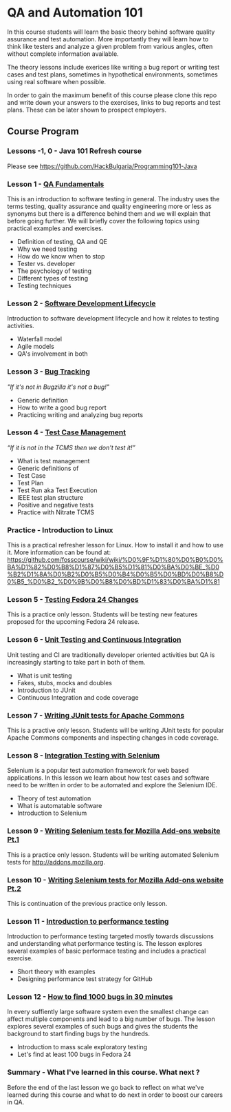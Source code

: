 # QA and Automation 101

In this course students will learn the basic theory behind software quality
assurance and test automation. More importantly they will learn how to think
like testers and analyze a given problem from various angles, often without
complete information available.

The theory lessons include exerices like writing a bug report or writing
test cases and test plans, sometimes in hypothetical environments, sometimes
using real software when possible.

In order to gain the maximum benefit of this course please clone this repo
and write down your answers to the exercises, links to bug reports and test
plans. These can be later shown to prospect employers.

## Course Program

### Lessons -1, 0 - Java 101 Refresh course

Please see https://github.com/HackBulgaria/Programming101-Java

### Lesson 1 - [QA Fundamentals](/lesson01/)

This is an introduction to software testing in general. The industry uses the
terms testing, quality assurance and quality engineering more or less as
synonyms but there is a difference behind them and we will explain that
before going further. We will briefly cover the following topics using
practical examples and exercises.

* Definition of testing, QA and QE
* Why we need testing
* How do we know when to stop
* Tester vs. developer
* The psychology of testing
* Different types of testing
* Testing techniques


### Lesson 2 - [Software Development Lifecycle](/lesson02/)

Introduction to software development lifecycle and how it relates to testing
activities.

* Waterfall model
* Agile models
* QA's involvement in both


### Lesson 3 - [Bug Tracking](/lesson02/)

*"If it's not in Bugzilla it's not a bug!"*

* Generic definition
* How to write a good bug report
* Practicing writing and analyzing bug reports



### Lesson 4 - [Test Case Management](/lesson03/)

*“If it is not in the TCMS then we don't test it!”*

* What is test management
* Generic definitions of
 * Test Case
 * Test Plan
 * Test Run aka Test Execution
* IEEE test plan structure
* Positive and negative tests
* Practice with Nitrate TCMS

### Practice - Introduction to Linux


This is a practical refresher lesson for Linux. How to install it
and how to use it. More information can be found at:
https://github.com/fosscourse/wiki/wiki/%D0%9F%D1%80%D0%B0%D0%BA%D1%82%D0%B8%D1%87%D0%B5%D1%81%D0%BA%D0%BE_%D0%B2%D1%8A%D0%B2%D0%B5%D0%B4%D0%B5%D0%BD%D0%B8%D0%B5_%D0%B2_%D0%9B%D0%B8%D0%BD%D1%83%D0%BA%D1%81



### Lesson 5 - [Testing Fedora 24 Changes](/lesson04/)

This is a practice only lesson. Students will be testing
new features proposed for the upcoming Fedora 24 release.


### Lesson 6 - [Unit Testing and Continuous Integration](/lesson05/)

Unit testing and CI are traditionally developer oriented activities
but QA is increasingly starting to take part in both of them.

* What is unit testing
* Fakes, stubs, mocks and doubles
* Introduction to JUnit
* Continuous Integration and code coverage


### Lesson 7 - [Writing JUnit tests for Apache Commons](/lesson06/)

This is a practive only lesson. Students will be writing
JUnit tests for popular Apache Commons components and inspecting
changes in code coverage.

### Lesson 8 - [Integration Testing with Selenium](/lesson07/)

Selenium is a popular test automation framework for web based applications.
In this lesson we learn about how test cases and software need to be written in
order to be automated and explore the Selenium IDE.

* Theory of test automation
* What is automatable software
* Introduction to Selenium


### Lesson 9 - [Writing Selenium tests for Mozilla Add-ons website Pt.1](/lesson08/)

This is a practice only lesson. Students will be writing
automated Selenium tests for http://addons.mozilla.org.

### Lesson 10 - [Writing Selenium tests for Mozilla Add-ons website Pt.2](/lesson08/)

This is continuation of the previous practice only lesson.

### Lesson 11 - [Introduction to performance testing](/lesson10/)

Introduction to performance testing targeted mostly towards discussions and understanding
what performance testing is. The lesson explores several examples of basic performace
testing and includes a practical exercise.

* Short theory with examples
* Designing performance test strategy for GitHub

### Lesson 12 - [How to find 1000 bugs in 30 minutes](/lesson11/)

In every suffiently large software system even the smallest change can affect multiple
components and lead to a big number of bugs. The lesson explores several examples of
such bugs and gives the students the background to start finding bugs by the hundreds.

* Introduction to mass scale exploratory testing
* Let's find at least 100 bugs in Fedora 24

### Summary - What I've learned in this course. What next ?

Before the end of the last lesson we go back to reflect on what we've learned
during this course and what to do next in order to boost our careers in QA.
